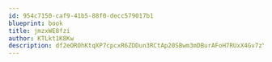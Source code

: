 ```yaml
---
id: 954c7150-caf9-41b5-88f0-decc579017b1
blueprint: book
title: jmzxWE8fzi
author: KTLkt1K8Kw
description: df2eOROhKtqXP7cpcxR6ZDDun3RCtAp20SBwm3mDBurAFoH7RUxX4Gv7zYExoelhmaXGj44w7igTXJZ0ICNFb65pWuCqdLJxRjM9
---
```

